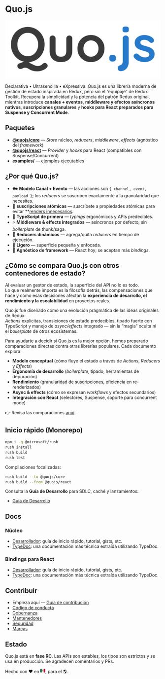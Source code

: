 # Quo.js

![Quo.js logo](./assets/logo.svg)

Declarativa • Ultrasencilla • eXpressiva: Quo.js es una librería moderna de gestión de estado inspirada en Redux, pero sin el “equipaje” de
Redux Toolkit. Recupera la simplicidad y la potencia del patrón Redux original, mientras
introduce **canales + eventos**, **middleware y efectos asíncronos nativos**, **suscripciones granulares**
y **hooks para React preparados para Suspense y Concurrent Mode**.

## Paquetes

- **[@quojs/core](./packages/core/README.es.md)** — *Store* núcleo, *reducers*, *middleware*, *effects*
  (agnóstico del *framework*)
- **[@quojs/react](./packages/react/README.es.md)** — *Provider* y *hooks* para React
  (compatibles con Suspense/Concurrent)
- **[examples/](./examples/)** — ejemplos ejecutables

## ¿Por qué Quo.js?

- 🗪 **Modelo Canal + Evento** — las acciones son `{ channel, event, payload }`; los *reducers* se suscriben
  exactamente a la granularidad que necesites.
- 🎯 **suscripciones atómicas** — suscríbete a propiedades atómicas para evitar **[renders innecesarios](./examples/v0/quojs-in-react/redux-quojs-profiler.es.md).
- 🧭 **TypeScript de primera** — *typings* ergonómicos y APIs predecibles.
- ⚡ **Middleware & effects integrados** — asíncronos por defecto; sin *boilerplate* de thunk/saga.
- 🧩 **Reducers dinámicos** — agrega/quita *reducers* en tiempo de ejecución.
- 📌 **Ligero** — superficie pequeña y enfocada.
- 🧭 **Agnóstico de framework** — React hoy; se aceptan más *bindings*.

## ¿Cómo se compara **Quo.js** con otros contenedores de estado?

Al evaluar un gestor de estado, la superficie del API no lo es todo.  
Lo que realmente importa es la filosofía detrás, las compensaciones que hace y cómo esas decisiones afectan la **experiencia de desarrollo, el rendimiento y la escalabilidad** en proyectos reales.

Quo.js fue diseñado como una evolución pragmática de las ideas originales de Redux:  
*Actions* explícitas, transiciones de estado predecibles, tipado fuerte con TypeScript y manejo de *async/effects* integrado — sin la “magia” oculta ni el _boilerplate_ de otros ecosistemas.  

Para ayudarte a decidir si Quo.js es la mejor opción, hemos preparado comparaciones directas contra otras librerías populares. Cada documento explora:

- **Modelo conceptual** (cómo fluye el estado a través de *Actions*, *Reducers* y *Effects*)  
- **Ergonomía de desarrollo** (*boilerplate*, tipado, herramientas de depuración)  
- **Rendimiento** (granularidad de suscripciones, eficiencia en re-renderizados)  
- **Async & effects** (cómo se expresan *workflows* y efectos secundarios)  
- **Integración con React** (selectores, Suspense, soporte para concurrent mode)

👉 Revisa las comparaciones [aquí](./examples/v0/quojs-in-react/redux-quojs-profiler.es.md).

## Inicio rápido (Monorepo)

```bash
npm i -g @microsoft/rush
rush install
rush build
rush test
```

Compilaciones focalizadas:

```bash
rush build --to @quojs/core
rush build --from @quojs/react
```

Consulta la **Guía de Desarrollo** para SDLC, caché y lanzamientos:

- [Guía de Desarrollo](./docs/es/GUIA_DE_DESARROLLO.md)

## Docs

### Núcleo

- [Desarrollador](https://docs.quojs.dev/es/v0/core): guía de inicio rápido, tutorial, gists, etc.
- [TypeDoc](./packages/core/docs/es/README.md): una documentación más técnica extraída utilizando TypeDoc.

### Bindings para React

- [Desarrollador](https://docs.quojs.dev/es/v0/react): guía de inicio rápido, tutorial, gists, etc.
- [TypeDoc](./packages/react/docs/es/README.md): una documentación más técnica extraída utilizando TypeDoc.

## Contribuir

- Empieza aquí — [Guía de contribución](./CONTRIBUTING.es.md)
- [Código de conducta](./CODE_OF_CONDUCT.es.md)
- [Gobernanza](./GOVERNANCE.es.md)
- [Mantenedores](./MAINTAINERS.es.md)
- [Seguridad](./SECURITY.es.md)
- [Marcas](./TRADEMARKS.es.md)

## Estado

Quo.js está en **fase RC**. Las APIs son estables, los tipos son estrictos y se usa en producción.
Se agradecen comentarios y PRs.

Hecho con ❤️ en <img src="./assets/mx.svg" alt="Mexico flag" width="16" height="16" />, para el 🌎.
